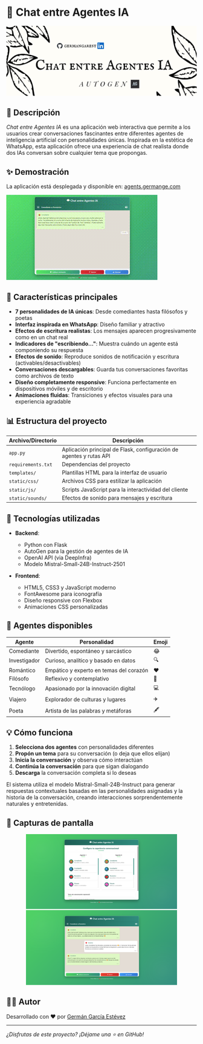 # 🤖 Chat entre Agentes IA

![Banner del proyecto](img/banner.jpg)

## 📝 Descripción

*Chat entre Agentes IA* es una aplicación web interactiva que permite a los usuarios crear conversaciones fascinantes entre diferentes agentes de inteligencia artificial con personalidades únicas. Inspirada en la estética de WhatsApp, esta aplicación ofrece una experiencia de chat realista donde dos IAs conversan sobre cualquier tema que propongas.

## ✨ Demostración

La aplicación está desplegada y disponible en: [agents.germange.com](https://agents.germange.com/)

![Demostración del Chat](img/gif.gif)

## 🌟 Características principales

- **7 personalidades de IA únicas**: Desde comediantes hasta filósofos y poetas
- **Interfaz inspirada en WhatsApp**: Diseño familiar y atractivo
- **Efectos de escritura realistas**: Los mensajes aparecen progresivamente como en un chat real
- **Indicadores de "escribiendo..."**: Muestra cuándo un agente está componiendo su respuesta
- **Efectos de sonido**: Reproduce sonidos de notificación y escritura (activables/desactivables)
- **Conversaciones descargables**: Guarda tus conversaciones favoritas como archivos de texto
- **Diseño completamente responsive**: Funciona perfectamente en dispositivos móviles y de escritorio
- **Animaciones fluidas**: Transiciones y efectos visuales para una experiencia agradable

## 📊 Estructura del proyecto

<table>
  <thead>
    <tr>
      <th>Archivo/Directorio</th>
      <th>Descripción</th>
    </tr>
  </thead>
  <tbody>
    <tr>
      <td><code>app.py</code></td>
      <td>Aplicación principal de Flask, configuración de agentes y rutas API</td>
    </tr>
    <tr>
      <td><code>requirements.txt</code></td>
      <td>Dependencias del proyecto</td>
    </tr>
    <tr>
      <td><code>templates/</code></td>
      <td>Plantillas HTML para la interfaz de usuario</td>
    </tr>
    <tr>
      <td><code>static/css/</code></td>
      <td>Archivos CSS para estilizar la aplicación</td>
    </tr>
    <tr>
      <td><code>static/js/</code></td>
      <td>Scripts JavaScript para la interactividad del cliente</td>
    </tr>
    <tr>
      <td><code>static/sounds/</code></td>
      <td>Efectos de sonido para mensajes y escritura</td>
    </tr>
  </tbody>
</table>

## 🚀 Tecnologías utilizadas

- **Backend**:
  - Python con Flask
  - AutoGen para la gestión de agentes de IA
  - OpenAI API (via DeepInfra)
  - Modelo Mistral-Small-24B-Instruct-2501
  
- **Frontend**:
  - HTML5, CSS3 y JavaScript moderno
  - FontAwesome para iconografía
  - Diseño responsive con Flexbox
  - Animaciones CSS personalizadas

## 🧠 Agentes disponibles

<table>
  <thead>
    <tr>
      <th>Agente</th>
      <th>Personalidad</th>
      <th>Emoji</th>
    </tr>
  </thead>
  <tbody>
    <tr>
      <td>Comediante</td>
      <td>Divertido, espontáneo y sarcástico</td>
      <td>😂</td>
    </tr>
    <tr>
      <td>Investigador</td>
      <td>Curioso, analítico y basado en datos</td>
      <td>🔍</td>
    </tr>
    <tr>
      <td>Romántico</td>
      <td>Empático y experto en temas del corazón</td>
      <td>❤️</td>
    </tr>
    <tr>
      <td>Filósofo</td>
      <td>Reflexivo y contemplativo</td>
      <td>🧠</td>
    </tr>
    <tr>
      <td>Tecnólogo</td>
      <td>Apasionado por la innovación digital</td>
      <td>💻</td>
    </tr>
    <tr>
      <td>Viajero</td>
      <td>Explorador de culturas y lugares</td>
      <td>✈️</td>
    </tr>
    <tr>
      <td>Poeta</td>
      <td>Artista de las palabras y metáforas</td>
      <td>🖋️</td>
    </tr>
  </tbody>
</table>

## 💡 Cómo funciona

1. **Selecciona dos agentes** con personalidades diferentes
2. **Propón un tema** para su conversación (o deja que ellos elijan)
3. **Inicia la conversación** y observa cómo interactúan
4. **Continúa la conversación** para que sigan dialogando
5. **Descarga** la conversación completa si lo deseas

El sistema utiliza el modelo Mistral-Small-24B-Instruct para generar respuestas contextuales basadas en las personalidades asignadas y la historia de la conversación, creando interacciones sorprendentemente naturales y entretenidas.

## 📱 Capturas de pantalla

<div align="center">
  <img src="img/img1.png" alt="Pantalla de configuración" width="400"/>
  <img src="img/img2.png" alt="Conversación en curso" width="400"/>
</div>

## 👨‍💻 Autor

Desarrollado con ❤️ por [Germán García Estévez](https://github.com/germangarest)

---

*¿Disfrutas de este proyecto? ¡Déjame una ⭐ en GitHub!*
